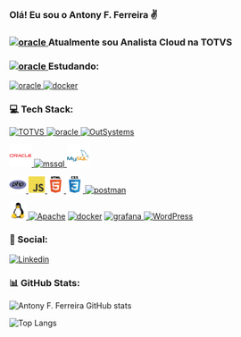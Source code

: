 

### Olá! Eu sou o Antony F. Ferreira  ✌️ 

### <a href="https://www.oracle.com/" target="_blank" rel="noreferrer"> <img src="https://github.com/antonyfferreira/antonyfferreira/assets/51787105/02553540-6fa4-46d7-bc86-a1f2ec33e5ab" alt="oracle" width="30" height="30"/> </a> Atualmente sou Analista Cloud na TOTVS

### <a href="https://www.oracle.com/" target="_blank" rel="noreferrer"> <img src="https://github.com/antonyfferreira/antonyfferreira/assets/51787105/a042740b-1464-4cda-abe1-e1ffce7702bf" alt="oracle" width="30" height="30"/> </a> Estudando: 
<a href="https://www.oracle.com/" target="_blank" rel="noreferrer"> <img src="https://github.com/antonyfferreira/antonyfferreira/assets/51787105/f84e0bd9-cae6-4258-8c18-68f6e973c24f" alt="oracle" width="50" height="50"/> </a>
<a href="https://www.docker.com/" title="docker"><img src="https://github.com/get-icon/geticon/raw/master/icons/docker-icon.svg" alt="docker" width="30" height="30"></a>



### 💻 Tech Stack:

<a href="https://www.totvs.com/" target="_blank" rel="noreferrer"> <img src="https://github.com/antonyfferreira/antonyfferreira/assets/51787105/5c2e0d0d-9bcc-4a5c-9d4e-71eec1dcb28d" alt="TOTVS" width="75" height="30"/> </a>
<a href="https://www.oracle.com/" target="_blank" rel="noreferrer"> <img src="https://github.com/antonyfferreira/antonyfferreira/assets/51787105/2ec47330-4eb1-4d15-92c8-313e3d38c3c7" alt="oracle" width="50" height="50"/> </a>
<a href="https://www.outsystems.com/" target="_blank" rel="noreferrer"> <img src="https://github.com/antonyfferreira/antonyfferreira/assets/51787105/3fbe5a88-6bf9-42f4-a0ed-568bb0ff572b" alt="OutSystems" width="50" height="50"/> </a>


<p align="left"> 
<a href="https://www.oracle.com/" target="_blank" rel="noreferrer"> <img src="https://raw.githubusercontent.com/devicons/devicon/master/icons/oracle/oracle-original.svg" alt="oracle" width="40" height="40"/> </a>
<a href="https://www.microsoft.com/en-us/sql-server" target="_blank" rel="noreferrer"> <img src="https://www.svgrepo.com/show/303229/microsoft-sql-server-logo.svg" alt="mssql" width="40" height="40"/> </a> 
<a href="https://www.mysql.com/" target="_blank" rel="noreferrer"> <img src="https://raw.githubusercontent.com/devicons/devicon/master/icons/mysql/mysql-original-wordmark.svg" alt="mysql" width="40" height="40"/> </a>

<a href="https://www.php.net" target="_blank" rel="noreferrer"> <img src="https://raw.githubusercontent.com/devicons/devicon/master/icons/php/php-original.svg" alt="php" width="30" height="30"/> </a> 
<a href="https://developer.mozilla.org/en-US/docs/Web/JavaScript" target="_blank" rel="noreferrer"> <img src="https://raw.githubusercontent.com/devicons/devicon/master/icons/javascript/javascript-original.svg" alt="javascript" width="30" height="30"/> </a> 
<a href="https://www.w3.org/html/" target="_blank" rel="noreferrer"> <img src="https://raw.githubusercontent.com/devicons/devicon/master/icons/html5/html5-original-wordmark.svg" alt="html5" width="30" height="30"/> </a> 
<a href="https://www.w3schools.com/css/" target="_blank" rel="noreferrer"> <img src="https://raw.githubusercontent.com/devicons/devicon/master/icons/css3/css3-original-wordmark.svg" alt="css3" width="30" height="30"/> </a> 
<a href="https://postman.com" target="_blank" rel="noreferrer"> <img src="https://www.vectorlogo.zone/logos/getpostman/getpostman-icon.svg" alt="postman" width="30" height="30"/> </a> </p>

<a href="https://www.linux.org/" target="_blank" rel="noreferrer"> <img src="https://raw.githubusercontent.com/devicons/devicon/master/icons/linux/linux-original.svg" alt="linux" width="30" height="30"/> </a> 
<a href="https://www.apache.org/" title="Apache"><img src="https://github.com/get-icon/geticon/raw/master/icons/apache.svg" alt="Apache" width="30" height="30"></a>
<a href="https://www.docker.com/" title="docker"><img src="https://github.com/get-icon/geticon/raw/master/icons/docker-icon.svg" alt="docker" width="30" height="30"></a>
<a href="https://grafana.com" target="_blank" rel="noreferrer"> <img src="https://www.vectorlogo.zone/logos/grafana/grafana-icon.svg" alt="grafana" width="30" height="30"/> </a> 
<a href="https://wordpress.org/" title="WordPress"><img src="https://github.com/get-icon/geticon/raw/master/icons/wordpress-icon.svg" alt="WordPress" width="30" height="30"></a>




### 💬 Social:

[![Linkedin](https://img.shields.io/badge/LinkedIn-0077B5?style=for-the-badge&logo=linkedin&logoColor=white)](https://www.linkedin.com/in/antonyfferreira/)


### 📊 GitHub Stats:

![Antony F. Ferreira GitHub stats](https://github-readme-stats.vercel.app/api?username=antonyfferreira&show_icons=true&theme=dark)

![Top Langs](https://github-readme-stats.vercel.app/api/top-langs/?username=antonyfferreira&hide_progress=true&theme=dark)
